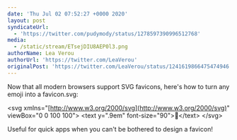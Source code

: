 ```yaml
---
date: 'Thu Jul 02 07:52:27 +0000 2020'
layout: post
syndicateUrl:
  - 'https://twitter.com/pudymody/status/1278597390996512768'
media:
  - /static/stream/ETsejDIU8AEP0l3.png
authorName: Lea Verou
authorUrl: 'https://twitter.com/LeaVerou'
originalPost: 'https://twitter.com/LeaVerou/status/1241619866475474946'
---
```

Now that all modern browsers support SVG favicons, here's how to turn any emoji into a favicon.svg:

&lt;svg xmlns="[http://www.w3.org/2000/svg](http://www.w3.org/2000/svg)" viewBox="0 0 100 100"&gt;
&lt;text y=".9em" font-size="90"&gt;💩&lt;/text&gt;
&lt;/svg&gt;

Useful for quick apps when you can't be bothered to design a favicon! 